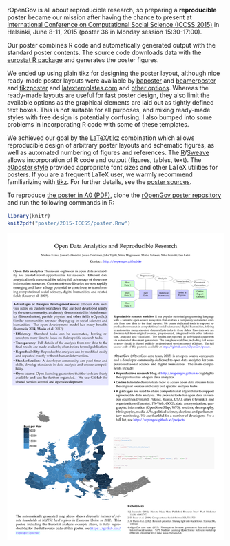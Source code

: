 

rOpenGov is all about reproducible research, so preparing a
**reproducible poster** became our mission after having the chance to
present at [International Conference on Computational Social Science
(ICCSS 2015)](http://iccss2015.eu/index.html) in Helsinki, June 8-11,
2015 (poster 36 in Monday session 15:30-17:00).

Our poster combines R code and automatically generated output with the
standard poster contents. The source code downloads data with the
[eurostat R package](http://github.com/rOpenGov/eurostat) and
generates the poster figures.

We ended up using plain tikz for designing the poster layout, although
nice ready-made poster layouts were available by
[baposter](http://www.brian-amberg.de/uni/poster/) and
[beamerposter](https://github.com/deselaers/latex-beamerposter) and
[tikzposter](http://www.ctan.org/pkg/tikzposter) and
[latextemplates.com](www.latextemplates.com/cat/conference-posters)
and [other
options](http://tex.stackexchange.com/questions/341/how-to-create-posters-using-latex). Whereas
the ready-made layouts are useful for fast poster design, they also
limit the available options as the graphical elements are laid out as
tightly defined text boxes. This is not suitable for all purposes, and
mixing ready-made styles with free design is potentially confusing. I
also bumped into some problems in incorporating R code with some of
these templates.

We achieved our goal by the
[LaTeX](http://www.latex-project.org/)/[tikz](http://sourceforge.net/projects/pgf/)
combination which allows reproducible design of arbitrary poster
layouts and schematic figures, as well as automated numbering of
figures and references. The
[R](http://www.r-project.org)/[Sweave](https://www.statistik.lmu.de/~leisch/Sweave/)
allows incorporation of R code and output (figures, tables, text). The
[a0poster
style](http://www.ctan.org/tex-archive/macros/latex/contrib/a0poster)
provided appropriate font sizes and other LaTeX utilities for
posters. If you are a frequent LaTeX user, we warmly recommend
familiarizing with [tikz](http://www.texample.net/tikz/). For further
details, see the [poster
sources](https://github.com/rOpenGov/poster/blob/master/2015-ICCSS/poster.Rnw).


To reproduce [the poster in A0
(PDF)](https://github.com/rOpenGov/poster/blob/master/2015-ICCSS/poster.pdf),
clone the [rOpenGov poster
repository](https://github.com/rOpenGov/poster) and run the following
commands in R:


```r
library(knitr)
knit2pdf("poster/2015-ICCSS/poster.Rnw")
```

![posteri](poster.png)

